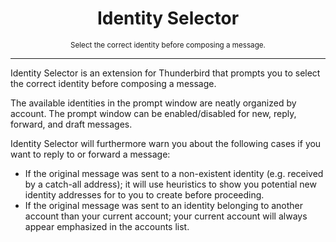<h1 align="center">Identity Selector</h1>
<p align="center"><sub>Select the correct identity before composing a message.</sub></p>

---

Identity Selector is an extension for Thunderbird that prompts you to select the correct identity before composing a message.

The available identities in the prompt window are neatly organized by account. The prompt window can be enabled/disabled for new, reply, forward, and draft messages.

Identity Selector will furthermore warn you about the following cases if you want to reply to or forward a message:

- If the original message was sent to a non-existent identity (e.g. received by a catch-all address); it will use heuristics to show you potential new identity addresses for to you to create before proceeding.
- If the original message was sent to an identity belonging to another account than your current account; your current account will always appear emphasized in the accounts list.

